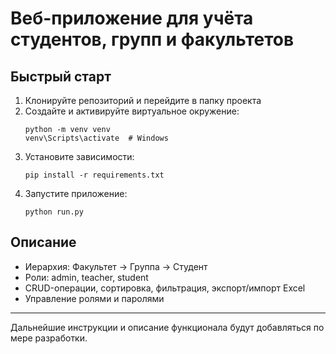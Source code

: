 # Веб-приложение для учёта студентов, групп и факультетов

## Быстрый старт

1. Клонируйте репозиторий и перейдите в папку проекта
2. Создайте и активируйте виртуальное окружение:
   ```
   python -m venv venv
   venv\Scripts\activate  # Windows
   ```
3. Установите зависимости:
   ```
   pip install -r requirements.txt
   ```
4. Запустите приложение:
   ```
   python run.py
   ```

## Описание

- Иерархия: Факультет → Группа → Студент
- Роли: admin, teacher, student
- CRUD-операции, сортировка, фильтрация, экспорт/импорт Excel
- Управление ролями и паролями

---

Дальнейшие инструкции и описание функционала будут добавляться по мере разработки. 